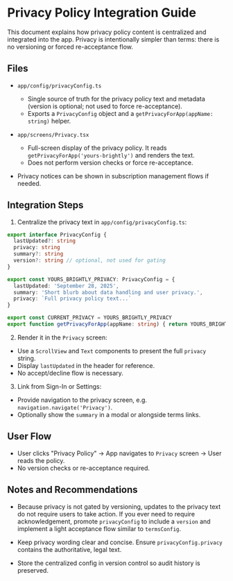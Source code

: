 # Privacy Policy Integration Guide

This document explains how privacy policy content is centralized and integrated into the app. Privacy is intentionally simpler than terms: there is no versioning or forced re-acceptance flow.

## Files

- `app/config/privacyConfig.ts`
  - Single source of truth for the privacy policy text and metadata (version is optional; not used to force re-acceptance).
  - Exports a `PrivacyConfig` object and a `getPrivacyForApp(appName: string)` helper.

- `app/screens/Privacy.tsx`
  - Full-screen display of the privacy policy. It reads `getPrivacyForApp('yours-brightly')` and renders the text.
  - Does not perform version checks or force re-acceptance.

- Privacy notices can be shown in subscription management flows if needed.

## Integration Steps

1. Centralize the privacy text in `app/config/privacyConfig.ts`:

```ts
export interface PrivacyConfig {
  lastUpdated?: string
  privacy: string
  summary?: string
  version?: string // optional, not used for gating
}

export const YOURS_BRIGHTLY_PRIVACY: PrivacyConfig = {
  lastUpdated: 'September 28, 2025',
  summary: 'Short blurb about data handling and user privacy.',
  privacy: `Full privacy policy text...`
}

export const CURRENT_PRIVACY = YOURS_BRIGHTLY_PRIVACY
export function getPrivacyForApp(appName: string) { return YOURS_BRIGHTLY_PRIVACY }
```

2. Render it in the `Privacy` screen:

- Use a `ScrollView` and `Text` components to present the full `privacy` string.
- Display `lastUpdated` in the header for reference.
- No accept/decline flow is necessary.

3. Link from Sign-In or Settings:

- Provide navigation to the privacy screen, e.g. `navigation.navigate('Privacy')`.
- Optionally show the `summary` in a modal or alongside terms links.

## User Flow

- User clicks "Privacy Policy" → App navigates to `Privacy` screen → User reads the policy.
- No version checks or re-acceptance required.

## Notes and Recommendations

- Because privacy is not gated by versioning, updates to the privacy text do not require users to take action. If you ever need to require acknowledgement, promote `privacyConfig` to include a `version` and implement a light acceptance flow similar to `termsConfig`.

- Keep privacy wording clear and concise. Ensure `privacyConfig.privacy` contains the authoritative, legal text.

- Store the centralized config in version control so audit history is preserved.
